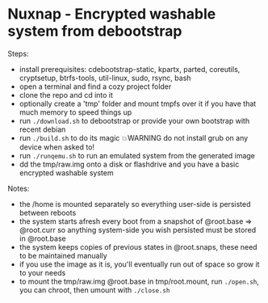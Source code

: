 # Nuxnap - Encrypted washable system from debootstrap

Steps:
 - install prerequisites: cdebootstrap-static, kpartx, parted, coreutils, cryptsetup, btrfs-tools, util-linux, sudo, rsync, bash
 - open a terminal and find a cozy project folder
 - clone the repo and cd into it
 - optionally create a 'tmp' folder and mount tmpfs over it if you have that much memory to speed things up
 - run `./download.sh` to debootstrap or provide your own bootstrap with recent debian
 - run `./build.sh` to do its magic :boom:WARNING do not install grub on any device when asked to!
 - run `./runqemu.sh` to run an emulated system from the generated image
 - dd the tmp/raw.img onto a disk or flashdrive and you have a basic encrypted washable system

Notes:
 - the /home is mounted separately so everything user-side is persisted between reboots
 - the system starts afresh every boot from a snapshot of @root.base => @root.curr so anything system-side you wish persisted must be stored in @root.base
 - the system keeps copies of previous states in @root.snaps, these need to be maintained manually
 - if you use the image as it is, you'll eventually run out of space so grow it to your needs
 - to mount the tmp/raw.img @root.base in tmp/root.mount, run `./open.sh`, you can chroot, then umount with `./close.sh`

